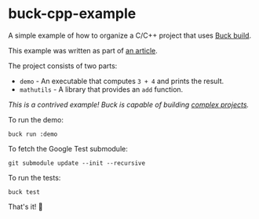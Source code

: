 # buck-cpp-example

A simple example of how to organize a C/C++ project that uses [Buck build](https://www.buckbuild.com).

This example was written as part of [an article](https://hackernoon.com/how-to-create-a-buck-based-c-c-project-38b85273d6a6). 

The project consists of two parts:

 * `demo` - An executable that computes `3 + 4` and prints the result.
 * `mathutils` - A library that provides an `add` function.

_This is a contrived example! Buck is capable of building [complex projects](http://buckaroo.pm/search?q=*)._

To run the demo:

```
buck run :demo
```

To fetch the Google Test submodule:

```
git submodule update --init --recursive
```

To run the tests:

```
buck test
```

That's it!  🙌
